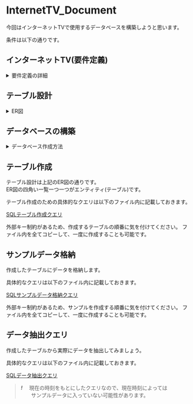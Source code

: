 # InternetTV_Document
今回はインターネットTVで使用するデータベースを構築しようと思います。  

条件は以下の通りです。
## インターネットTV(要件定義)
<details>

<summary>要件定義の詳細</summary>  

 
> 好きな時間に好きな場所で話題の動画を無料で楽しめる「インターネットTVサービス」を新規に作成することになりました。  
>データベース設計をした上で、データ取得する SQL を作成してください。
>
>仕様は次の通りです。サービスのイメージとしては ABEMA を頭に思い浮かべてください。
>
> - ドラマ1、ドラマ2、アニメ1、アニメ2、スポーツ、ペットなど、複数のチャンネルがある  
> - 各チャンネルの下では時間帯ごとに番組枠が1つ設定されており、番組が放映される  
> - 番組はシリーズになっているものと単発ものがある。シリーズになっているものはシーズンが1つのものと、  
> シーズン1、シーズン2のように複数シーズンのものがある。  
>   - 各シーズンの下では各エピソードが設定されている。  
> - 再放送もあるため、ある番組が複数チャンネルの異なる番組枠で放映されることはある  
> - 番組の情報として、タイトル、番組詳細、ジャンルが画面上に表示される  
> - 各エピソードの情報として、シーズン数、エピソード数、タイトル、エピソード詳細、動画時間、公開日、視聴数が  
>     画面上に表示される。  
>   - 単発のエピソードの場合はシーズン数、エピソード数は表示されない  
> - ジャンルとしてアニメ、映画、ドラマ、ニュースなどがある。各番組は1つ以上のジャンルに属するKPIとして、  
>   チャンネルの番組枠のエピソードごとに視聴数を記録する。  
>     - なお、一つのエピソードは複数の異なるチャンネル及び番組枠で放送されることがあるので、属するチャンネルの番組枠ごとに視聴数がどうだったかも追えるようにする
> 
> **番組、シーズン、エピソードの関係について、以下のようなイメージです(シリーズになっているものの例)。**  
> 
>番組：鬼滅の刃  
>シーズン：1  
>エピソード：1話、2話、...、26話
> 
</details>

## テーブル設計
<details>
 
<summary>ER図</summary>


![plantuml2](https://github.com/MatsudaSaku/InternetTV_Document/assets/149235059/43976834-0336-468e-b0ea-e2833c43b7cd)


</details>

## データベースの構築
<details>

<summary>データベース作成方法</summary>  

 
今回はMySQLを利用して作成していきます。  
まずはMySQLのユーザーを選択してから、データベース'InternetTV'を作成します。  
クエリは以下の通りです。  
```mysql
 mysql -u root -p;
```
```mysql
 CREATE DATABASE internettv;
```
早速確認してみましょう。

```mysql
 SHOW DATABASES;
```

上記のクエリを実行し、
internettv　が表示されればOKです。

次は以下のクエリを実行し、使用するデータベースを選びます。

```mysql
 USE internettv;
```
使用するデータベースを問題なく指定できれば、データベースの構築は終了です。  
次は作成したデータベース内にテーブルを作成していきましょう。
</details>

## テーブル作成
テーブル設計は上記のER図の通りです。  
ER図の四角い一覧一つ一つがエンティティ(テーブル)です。  

テーブル作成のための具体的なクエリは以下のファイル内に記載しておきます。

[SQLテーブル作成クエリ](/Create_Table.sql)

外部キー制約があるため、作成するテーブルの順番に気を付けてください。
ファイル内を全てコピーして、一度に作成することも可能です。

## サンプルデータ格納
作成したテーブルにデータを格納します。

具体的なクエリは以下のファイル内に記載しておきます。

[SQLサンプルデータ格納クエリ](/Create_sample.sql)

外部キー制約があるため、サンプルを作成する順番に気を付けてください。
ファイル内を全てコピーして、一度に作成することも可能です。

## データ抽出クエリ
作成したテーブルから実際にデータを抽出してみましょう。  

具体的なクエリは以下のファイル内に記載しておきます。

[SQLデータ抽出クエリ](/quest_step3.sql)

>  ***!***
>  　現在の時刻をもとにしたクエリなので、現在時刻によっては  
>　　サンプルデータに入っていない可能性があります。


